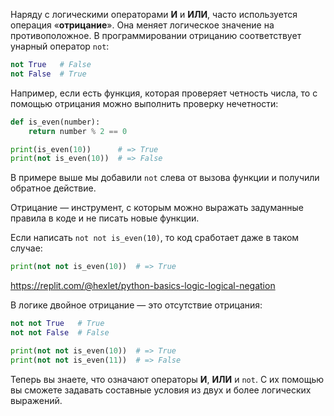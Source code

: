 
Наряду с логическими операторами **И** и **ИЛИ**, часто используется операция «**отрицание**». Она меняет логическое значение на противоположное. В программировании отрицанию соответствует унарный оператор `not`:

```python
not True   # False
not False  # True
```

Например, если есть функция, которая проверяет четность числа, то с помощью отрицания можно выполнить проверку нечетности:

```python
def is_even(number):
    return number % 2 == 0

print(is_even(10))      # => True
print(not is_even(10))  # => False
```

В примере выше мы добавили `not` слева от вызова функции и получили обратное действие.

Отрицание — инструмент, с которым можно выражать задуманные правила в коде и не писать новые функции.

Если написать `not not is_even(10)`, то код сработает даже в таком случае:

```python
print(not not is_even(10))  # => True
```

https://replit.com/@hexlet/python-basics-logic-logical-negation

В логике двойное отрицание — это отсутствие отрицания:

```python
not not True   # True
not not False  # False

print(not not is_even(10))  # => True
print(not not is_even(11))  # => False
```

Теперь вы знаете, что означают операторы **И**, **ИЛИ** и `not`. С их помощью вы сможете задавать составные условия из двух и более логических выражений.
